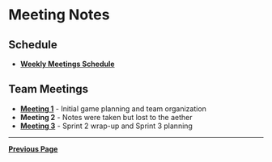 # Meeting Notes

## Schedule

- [**Weekly Meetings Schedule**](MeetingSchedule.md)

## Team Meetings

- [**Meeting 1**](Meeting1.md) - Initial game planning and team organization
- **Meeting 2** - Notes were taken but lost to the aether
- [**Meeting 3**](Meeting3.md) - Sprint 2 wrap-up and Sprint 3 planning

---

[**Previous Page**](../README.md)
